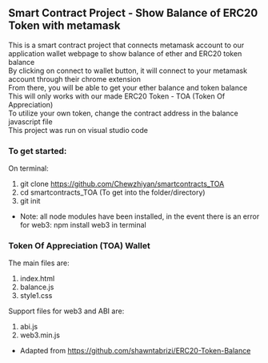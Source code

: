 <h2>Smart Contract Project - Show Balance of ERC20 Token with metamask</h2>
This is a smart contract project that connects metamask account to our application wallet webpage to show balance of ether and ERC20 token balance <br>
By clicking on connect to wallet button, it will connect to your metamask account through their chrome extension <br>
From there, you will be able to get your ether balance and token balance <br>
This will only works with our made ERC20 Token - TOA (Token Of Appreciation) <br>
To utilize your own token, change the contract address in the balance javascript file <br>
This project was run on visual studio code <br>

<h3>To get started:</h3>

On terminal:
1. git clone https://github.com/Chewzhiyan/smartcontracts_TOA
2. cd smartcontracts_TOA (To get into the folder/directory)
3. git init
- Note: all node modules have been installed, in the event there is an error for web3: npm install web3 in terminal

<h3>Token Of Appreciation (TOA) Wallet</h3>

The main files are: <br>
1. index.html
2. balance.js
3. style1.css

Support files for web3 and ABI are: <br>
1. abi.js
2. web3.min.js

- Adapted from https://github.com/shawntabrizi/ERC20-Token-Balance
